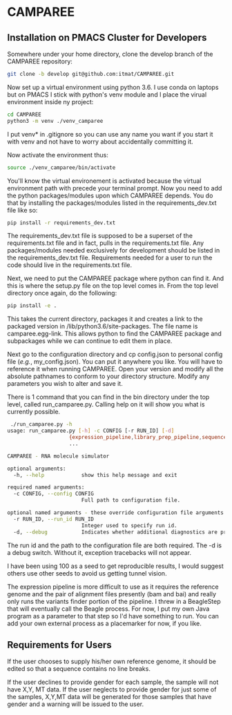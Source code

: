 # CAMPAREE

## Installation on PMACS Cluster for Developers

Somewhere under your home directory, clone the develop branch of the CAMPAREE repository:

```bash
git clone -b develop git@github.com:itmat/CAMPAREE.git
```

Now set up a virtual environment using python 3.6.  I use conda on laptops but on PMACS I stick
with python's venv module and I place the virual environment inside ny project:

```bash
cd CAMPAREE
python3 -m venv ./venv_camparee
```

I put venv* in .gitignore so you can use any name you want if you start it with venv and not have
to worry about accidentally committing it.

Now activate the environment thus:

```bash
source ./venv_camparee/bin/activate
```

You'll know the virtual environement is activated because the virtual environment path with precede
your terminal prompt.  Now you need to add the python packages/modules upon which CAMPAREE depends.
You do that by installing the packages/modules listed in the requirements_dev.txt file like so:

```bash
pip install -r requirements_dev.txt
```

The requirements_dev.txt file is supposed to be a superset of the requirements.txt file and in fact,
pulls in the requirements.txt file.  Any packages/modules needed exclusively for development should
be listed in the requirements_dev.txt file.  Requirements needed for a user to run the code should
live in the requirements.txt file.

Next, we need to put the CAMPAREE package where python can find it.  And this is where the setup.py
file on the top level comes in.  From the top level directory once again, do the following:

```bash
pip install -e .
```

This takes the current directory, packages it and creates a link to the packaged version in
<virtualenv>/lib/python3.6/site-packages.  The file name is camparee.egg-link.  This allows
python to find the CAMPAREE package and subpackages while we can continue to edit them in place.

Next go to the configuration directory and cp config.json to personal config file
(_e.g._, my_config.json).  You can put it anywhere you like.  You will have to reference it
when running CAMPAREE.  Open your version and modify all the absolute pathnames to conform to
your directory structure.  Modify any parameters you wish to alter and save it.

There is 1 command that you can find in the bin directory under the top level, called run_camparee.py.
Calling help on it will show you what is currently possible.

```bash
 ./run_camparee.py -h
usage: run_camparee.py [-h] -c CONFIG [-r RUN_ID] [-d]
                    {expression_pipeline,library_prep_pipeline,sequence_pipeline}
                    ...

CAMPAREE - RNA molecule simulator

optional arguments:
  -h, --help            show this help message and exit

required named arguments:
  -c CONFIG, --config CONFIG
                        Full path to configuration file.

optional named arguments - these override configuration file arguments.:
  -r RUN_ID, --run_id RUN_ID
                        Integer used to specify run id.
  -d, --debug           Indicates whether additional diagnostics are printed.

```

The run id and the path to the configuration file are both required.  The -d is a debug switch.
Without it, exception tracebacks will not appear.

I have been using 100 as a seed to get reproducible results, I would suggest others use other
seeds to avoid us getting tunnel vision.

The expression pipeline is more difficult to use as it requires the reference genome and the pair
of alignment files presently (bam and bai) and really only runs the variants finder portion of
the pipeline.  I threw in a BeagleStep that will eventually call the Beagle process.  For now, I
put my own Java program as a parameter to that step so I'd have something to run.  You can
add your own external process as a placemarker for now, if you like.

## Requirements for Users

If the user chooses to supply his/her own reference genome, it should be edited so that a
sequence contains no line breaks.

If the user declines to provide gender for each sample, the sample will not have X,Y, MT
data.  If the user neglects to provide gender for just some of the samples, X,Y,MT data
will be generated for those samples that have gender and a warning will be issued to
the user.

